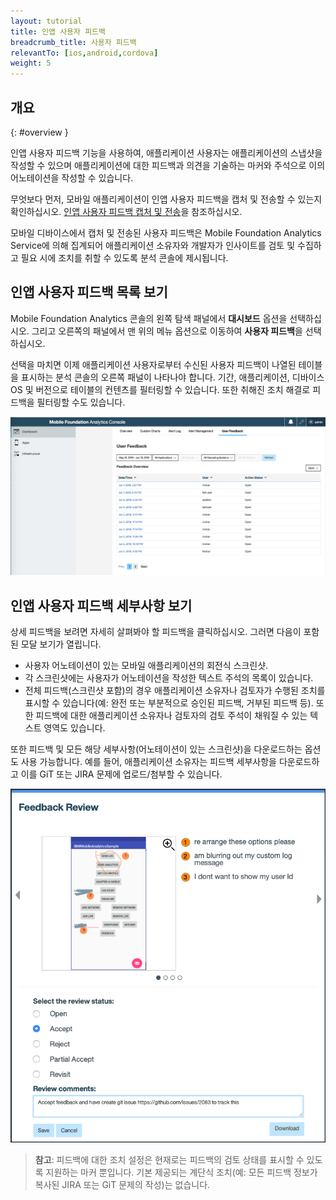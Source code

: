 ```yaml
---
layout: tutorial
title: 인앱 사용자 피드백
breadcrumb_title: 사용자 피드백
relevantTo: [ios,android,cordova]
weight: 5
---
```

<!-- NLS_CHARSET=UTF-8 -->
## 개요
{: #overview }

인앱 사용자 피드백 기능을 사용하여, 애플리케이션 사용자는 애플리케이션의 스냅샷을 작성할 수 있으며 애플리케이션에 대한 피드백과 의견을 기술하는 마커와 주석으로 이의 어노테이션을 작성할 수 있습니다.   

무엇보다 먼저, 모바일 애플리케이션이 인앱 사용자 피드백을 캡처 및 전송할 수 있는지 확인하십시오.  [인앱 사용자 피드백 캡처 및 전송](../../analytics-api#sending-userfeedback-data)을 참조하십시오.

모바일 디바이스에서 캡처 및 전송된 사용자 피드백은 Mobile Foundation Analytics Service에 의해 집계되어 애플리케이션 소유자와 개발자가 인사이트를 검토 및 수집하고 필요 시에 조치를 취할 수 있도록 분석 콘솔에 제시됩니다.  

## 인앱 사용자 피드백 목록 보기

Mobile Foundation Analytics 콘솔의 왼쪽 탐색 패널에서 **대시보드** 옵션을 선택하십시오.   그리고 오른쪽의 패널에서 맨 위의 메뉴 옵션으로 이동하여 **사용자 피드백**을 선택하십시오.    

선택을 마치면 이제 애플리케이션 사용자로부터 수신된 사용자 피드백이 나열된 테이블을 표시하는 분석 콘솔의 오른쪽 패널이 나타나야 합니다.   기간, 애플리케이션, 디바이스 OS 및 버전으로 테이블의 컨텐츠를 필터링할 수 있습니다.  또한 취해진 조치 해결로 피드백을 필터링할 수도 있습니다.

![사용자 피드백 요약](userFeedbackSummary.png)

## 인앱 사용자 피드백 세부사항 보기

상세 피드백을 보려면 자세히 살펴봐야 할 피드백을 클릭하십시오. 그러면 다음이 포함된 모달 보기가 열립니다. 

* 사용자 어노테이션이 있는 모바일 애플리케이션의 회전식 스크린샷.    
* 각 스크린샷에는 사용자가 어노테이션을 작성한 텍스트 주석의 목록이 있습니다.
* 전체 피드백(스크린샷 포함)의 경우 애플리케이션 소유자나 검토자가 수행된 조치를 표시할 수 있습니다(예: 완전 또는 부분적으로 승인된 피드백, 거부된 피드백 등). 또한 피드백에 대한 애플리케이션 소유자나 검토자의 검토 주석이 채워질 수 있는 텍스트 영역도 있습니다.   

또한 피드백 및 모든 해당 세부사항(어노테이션이 있는 스크린샷)을 다운로드하는 옵션도 사용 가능합니다.   예를 들어, 애플리케이션 소유자는 피드백 세부사항을 다운로드하고 이를 GiT 또는 JIRA 문제에 업로드/첨부할 수 있습니다.  

![사용자 피드백 세부사항](userFeedbackDetail.png)

> **참고**: 피드백에 대한 조치 설정은 현재로는 피드백의 검토 상태를 표시할 수 있도록 지원하는 마커 뿐입니다.  기본 제공되는 계단식 조치(예: 모든 피드백 정보가 복사된 JIRA 또는 GiT 문제의 작성)는 없습니다.    

